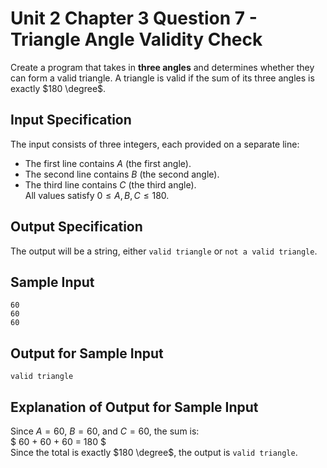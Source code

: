# Unit 2 Chapter 3 Question 7 - Triangle Angle Validity Check  
Create a program that takes in **three angles** and determines whether they can form a valid triangle. A triangle is valid if the sum of its three angles is exactly $180 \degree$.  

## Input Specification  
The input consists of three integers, each provided on a separate line:  
- The first line contains $A$ (the first angle).  
- The second line contains $B$ (the second angle).  
- The third line contains $C$ (the third angle).  
All values satisfy $0  \le A, B, C \leq 180$.  

## Output Specification  
The output will be a string, either `valid triangle` or `not a valid triangle`.  

## Sample Input
```
60
60
60
```

## Output for Sample Input
```
valid triangle
```

## Explanation of Output for Sample Input  
Since $A = 60$, $B = 60$, and $C = 60$, the sum is:  
$ 60 + 60 + 60 = 180 $  
Since the total is exactly $180 \degree$, the output is `valid triangle`.